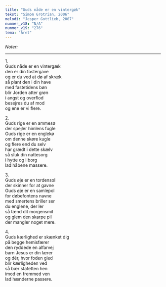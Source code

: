 ```yaml
---
title: "Guds nåde er en vintergæk"
tekst: "Simon Grotrian, 2006"
melodi: "Jesper Gottlieb, 2007"
nummer_v18: "N/A"
nummer_v19: "276"
tema: "Året"
---
```

*Noter:*

***

1\.\
Guds nåde er en vintergæk\
den er din fostergave\
og er du ved at dø af skræk\
så plant den i din have\
med fastetidens bøn\
blir Jorden atter grøn\
i angst og overflod\
besejres du af mod\
og ene er vi flere.

2\.\
Guds rige er en ammesø\
der spejler himlens fugle\
Guds rige er en englekø\
om denne skøre kugle\
og flere end du selv\
har grædt i dette skælv\
så sluk din nattesorg\
i hytte og i borg\
lad håbene massere.

3\.\
Guds øje er en tordensol\
der skinner for at gavne\
Guds øje er en samlepol\
for døbefontens navne\
med smertens briller ser\
du englene, der ler\
så tænd dit morgensmil\
og glem den skarpe pil\
der mangler noget mere.

4\.\
Guds kærlighed er skænket dig\
på begge hemisfærer\
den ryddede en alfarvej\
barn Jesus er din lærer\
og dér, hvor foden gled\
blir kærligheden ved\
så bær stafetten hen\
imod en fremmed ven\
lad hænderne passere.